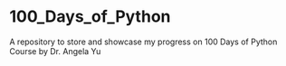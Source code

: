 # 100_Days_of_Python
A repository to store and showcase my progress on 100 Days of Python Course by Dr. Angela Yu

